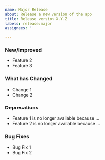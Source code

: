 ```yaml
---
name: Major Release
about: Release a new version of the app
title: Release version X.Y.Z
labels: release:major
assignees: ''

---
```


### New/Improved
- Feature 2
- Feature 3

### What has Changed
- Change 1
- Change 2

### Deprecations
- Feature 1 is no longer available because ...
- Feature 2 is no longer available because ...

### Bug Fixes
- Bug Fix 1
- Bug Fix 2
